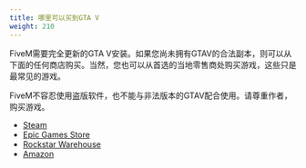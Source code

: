 ```yaml
---
title: 哪里可以买到GTA V
weight: 210
---
```


FiveM需要完全更新的GTA V安装。如果您尚未拥有GTAV的合法副本，则可以从下面的任何商店购买。当然，您也可以从首选的当地零售商处购买游戏，这些只是最常见的游戏。

FiveM不容忍使用盗版软件，也不能与非法版本的GTAV配合使用。请尊重作者，购买游戏。

- [Steam](https://store.steampowered.com/app/271590/Grand_Theft_Auto_V/)
- [Epic Games Store](https://www.epicgames.com/store/product/grand-theft-auto-v)
- [Rockstar Warehouse](https://www.rockstarwarehouse.com/store/tk2rstar/en_IE/pd/productID.332704400)
- [Amazon](https://www.amazon.com/Grand-Theft-Auto-V-PC/dp/B00KVXB5YQ)
